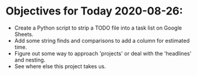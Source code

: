 # Objectives for Today 2020-08-26:

- Create a Python script to strip a TODO file into a task list on Google Sheets.
- Add some string finds and comparisons to add a column for estimated time.
- Figure out some way to approach 'projects' or deal with the 'headlines' and nesting.
- See where else this project takes us.
